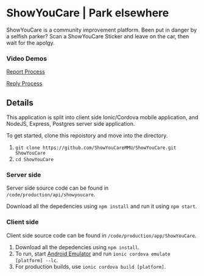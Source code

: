 # ShowYouCare | Park elsewhere

ShowYouCare is a community improvement platform. Been put in danger by a selfish parker? Scan a ShowYouCare Sticker and leave on the car, then wait for the apolgy.

### Video Demos
[Report Process](https://www.youtube.com/watch?v=nyKYoL2zbHY&feature=youtu.be)

[Reply Process](https://www.youtube.com/watch?v=RQIMbz1RFbw&feature=youtu.be)

## Details
This application is split into client side Ionic/Cordova mobile application, and NodeJS, Express, Postgres server side application.

To get started, clone this repoistory and move into the directory.

1. `git clone https://github.com/ShowYouCareMMU/ShowYouCare.git ShowYouCare`
2. `cd ShowYouCare`

### Server side
Server side source code can be found in `/code/production/api/showyoucare`. 

Download all the depedencies using `npm install` and run it using `npm start`.

### Client side
Client side source code can be found in `/code/production/app/ShowYouCare`.

1. Download all the depedencies using `npm install`.
2. To run, start [Android Emulator](https://developer.android.com/studio/run/emulator.html) and run `ionic cordova emulate [platform] --lc`.
3. For production builds, use `ionic cordova build [platform]`.
